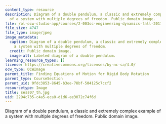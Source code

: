 ```yaml
---
content_type: resource
description: Diagram of a double pendulum, a classic and extremely complex example
  of a system with multiple degrees of freedom. Public domain image.
file: /ol-ocw-studio-app/courses/2-003sc-engineering-dynamics-fall-2011/2294c735c4a5eca0d1d6ee3072c74f6d_sess07_th.jpg
file_size: 4747
file_type: image/jpeg
image_metadata:
  caption: Diagram of a double pendulum, a classic and extremely complex example of
    a system with multiple degrees of freedom.
  credit: Public domain image.
  image-alt: Labeled diagram of a double pendulum.
learning_resource_types: []
license: https://creativecommons.org/licenses/by-nc-sa/4.0/
ocw_type: OCWImage
parent_title: Finding Equations of Motion for Rigid Body Rotation
parent_type: CourseSection
parent_uid: 9fdc3853-8645-b3ee-78bf-504125c7ccf2
resourcetype: Image
title: sess07_th.jpg
uid: 2294c735-c4a5-eca0-d1d6-ee3072c74f6d
---
```

Diagram of a double pendulum, a classic and extremely complex example of a system with multiple degrees of freedom. Public domain image.